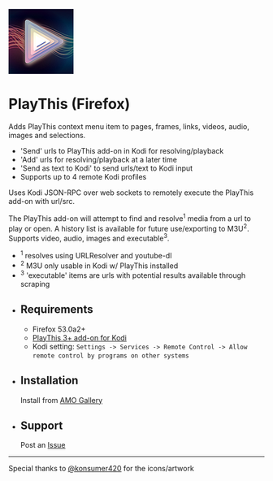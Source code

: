 ![PlayThis](https://raw.githubusercontent.com/anxdpanic/PlayThis-Extension/firefox/images/icon_128.png)
# PlayThis (Firefox)

Adds PlayThis context menu item to pages, frames, links, videos, audio, images and selections.

- 'Send' urls to PlayThis add-on in Kodi for resolving/playback
- 'Add' urls for resolving/playback at a later time
- 'Send as text to Kodi' to send urls/text to Kodi input
- Supports up to 4 remote Kodi profiles

Uses Kodi JSON-RPC over web sockets to remotely execute the PlayThis add-on with url/src.

The PlayThis add-on will attempt to find and resolve<sup>1</sup> media from a url to play or open. A history list is available for future use/exporting to M3U<sup>2</sup>. Supports video, audio, images and executable<sup>3</sup>.
* <sup>1</sup> resolves using URLResolver and youtube-dl
* <sup>2</sup> M3U only usable in Kodi w/ PlayThis installed
* <sup>3</sup> 'executable' items are urls with potential results available through scraping


- Requirements
    -

    - Firefox 53.0a2+
    - [PlayThis 3+ add-on for Kodi](https://github.com/anxdpanic/plugin.video.playthis#playthis)
    - Kodi setting: `Settings -> Services -> Remote Control -> Allow remote control by programs on other systems`

- Installation
    -

    Install from [AMO Gallery](https://addons.mozilla.org/en-US/firefox/addon/playthis/)

- Support
    -

    Post an [Issue](https://github.com/anxdpanic/PlayThis-Extension/issues)
---

Special thanks to [@konsumer420](https://twitter.com/konsumer420) for the icons/artwork
